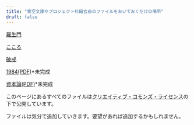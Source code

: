 ```yaml
---
title: "青空文庫やプロジェクト杉田玄白のファイルをおいておくだけの場所"
draft: false
---
```


[羅生門](羅生門.html)

[こころ](こころ.html)

[破戒](破戒.html)

[1984(PDF)](1984.pdf)*未完成

[資本論(PDF)](資本論.pdf)*未完成

このページにあるすべてのファイルは[クリエイティブ・コモンズ・ライセンス](https://creativecommons.org/licenses/by-sa/2.1/jp/)の下で公開しています。

ファイルは気分で追加していきます。要望があれば追加するかもしれません。
